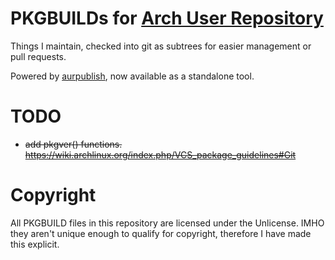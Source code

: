 # PKGBUILDs for [Arch User Repository](https://aur.archlinux.org)

Things I maintain, checked into git as subtrees for easier management or pull requests.

Powered by [aurpublish](https://github.com/eli-schwartz/aurpublish), now available as a standalone tool.

# TODO
* ~~add pkgver() functions. <https://wiki.archlinux.org/index.php/VCS_package_guidelines#Git>~~

# Copyright
All PKGBUILD files in this repository are licensed under the Unlicense. IMHO they aren't unique enough to qualify for copyright, therefore I have made this explicit.
